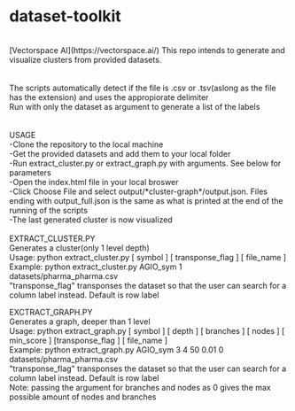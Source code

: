 # dataset-toolkit
<br/>
[Vectorspace AI](https://vectorspace.ai/)
This repo intends to generate and visualize clusters from provided datasets.<br/>
<br/>
<br/>
The scripts automatically detect if the file is .csv or .tsv(aslong as the file has the extension) and uses the appropiorate delimiter<br/>
Run with only the dataset as argument to generate a list of the labels<br/>
<br/>
<br/>
USAGE<br/>
-Clone the repository to the local machine<br/>
-Get the provided datasets and add them to your local folder<br/>
-Run extract_cluster.py or extract_graph.py with arguments. See below for parameters<br/>
-Open the index.html file in your local broswer<br/>
-Click Choose File and select output/*cluster-graph*/output.json. Files ending with output_full.json is the same as what is printed at the end of the running of the scripts<br/>
-The last generated cluster is now visualized<br/>
<br/>
EXTRACT_CLUSTER.PY<br/>
Generates a cluster(only 1 level depth)<br/>
Usage: python extract_cluster.py [ symbol ] [ transponse_flag ] [ file_name ]<br/>
Example: python extract_cluster.py AGIO_sym 1 datasets/pharma_pharma.csv<br/>
"transponse_flag" transponses the dataset so that the user can search for a column label instead. Default is row label<br/>

EXCTRACT_GRAPH.PY<br/>
Generates a graph, deeper than 1 level<br/>
Usage: python extract_graph.py [ symbol ] [ depth ] [ branches ] [ nodes ] [ min_score ] [transponse_flag ] [ file_name ]<br/>
Example: python extract_graph.py AGIO_sym 3 4 50 0.01 0 datasets/pharma_pharma.csv<br/>
"transponse_flag" transponses the dataset so that the user can search for a column label instead. Default is row label<br/>
Note: passing the argument for branches and nodes as 0 gives the max possible amount of nodes and branches<br/>